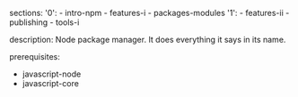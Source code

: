 sections:
  '0':
    - intro-npm
    - features-i
    - packages-modules
  '1':
    - features-ii
    - publishing
    - tools-i

description: Node package manager. It does everything it says in its name.

prerequisites:
  - javascript-node
  - javascript-core

